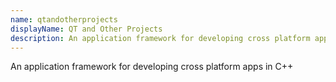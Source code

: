 ```yaml
---
name: qtandotherprojects
displayName: QT and Other Projects
description: An application framework for developing cross platform apps in C++
---
```

An application framework for developing cross platform apps in C++